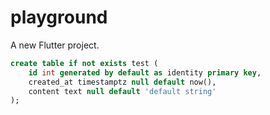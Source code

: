 # playground

A new Flutter project.

```sql
create table if not exists test (
    id int generated by default as identity primary key,
    created_at timestamptz null default now(),
    content text null default 'default string'
);
```
